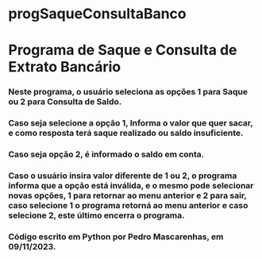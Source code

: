 # progSaqueConsultaBanco

# Programa de Saque e Consulta de Extrato Bancário

### Neste programa, o usuário seleciona as opções 1 para Saque ou 2 para Consulta de Saldo.

### Caso seja selecione a opção 1, Informa o valor que quer sacar, e como resposta terá saque realizado ou saldo insuficiente.

### Caso seja opção 2, é informado o saldo em conta.

### Caso o usuário insira valor diferente de 1 ou 2, o programa informa que a opção está inválida, e o mesmo pode selecionar novas opções, 1 para retornar ao menu anterior e 2 para sair, caso selecione 1 o programa retorná ao menu anterior e caso selecione 2, este último encerra o programa.

### Código escrito em Python por Pedro Mascarenhas, em 09/11/2023.
